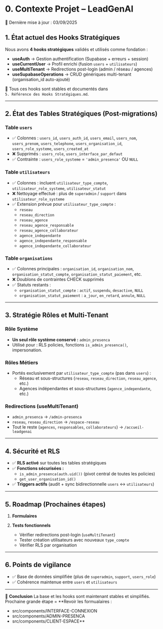# 0. Contexte Projet – LeadGenAI
📅 Dernière mise à jour : 03/09/2025

## 1. État actuel des Hooks Stratégiques
Nous avons **4 hooks stratégiques** validés et utilisés comme fondation :

- **useAuth** → Gestion authentification (Supabase + erreurs + session)
- **useCurrentUser** → Profil enrichi (fusion `users` + `utilisateurs`)
- **useMultiTenant** → Redirections post-login (admin / réseau / agences)
- **useSupabaseOperations** → CRUD génériques multi-tenant (organisation_id auto-ajouté)

📌 Tous ces hooks sont stables et documentés dans  
`5. Référence des Hooks Stratégiques.md`.

---

## 2. État des Tables Stratégiques (Post-migrations)

### Table `users`
- ✅ Colonnes : `users_id`, `users_auth_id`, `users_email`, `users_nom`, `users_prenom`, `users_telephone`, `users_organisation_id`, `users_role_systeme`, `users_created_at`
- ❌ Supprimés : `users_role`, `users_interface_par_defaut`
- ✅ Contrainte : `users_role_systeme` = `'admin_presenca'` OU `NULL`

### Table `utilisateurs`
- ✅ Colonnes : incluent `utilisateur_type_compte`, `utilisateur_role_systeme`, `utilisateur_statut`
- ❌ Nettoyage effectué : plus de `superadmin` / `support` dans `utilisateur_role_systeme`
- ✅ Extension prévue pour `utilisateur_type_compte` :
  - `reseau`
  - `reseau_direction`
  - `reseau_agence`
  - `reseau_agence_responsable`
  - `reseau_agence_collaborateur`
  - `agence_independante`
  - `agence_independante_responsable`
  - `agence_independante_collaborateur`

### Table `organisations`
- ✅ Colonnes principales : `organisation_id`, `organisation_nom`, `organisation_statut_compte`, `organisation_statut_paiement`, etc.
- ❌ Doublons de contraintes CHECK supprimés
- ✅ Statuts restants :
  - `organisation_statut_compte` : `actif`, `suspendu`, `desactive`, `NULL`
  - `organisation_statut_paiement` : `a_jour`, `en_retard`, `annule`, `NULL`

---

## 3. Stratégie Rôles et Multi-Tenant

### Rôle Système
- **Un seul rôle système conservé :** `admin_presenca`  
- Utilisé pour : RLS policies, fonctions `is_admin_presenca()`, impersonation.

### Rôles Métiers
- Portés exclusivement par `utilisateur_type_compte` (pas dans `users`) :
  - Réseau et sous-structures (`reseau`, `reseau_direction`, `reseau_agence`, etc.)
  - Agences indépendantes et sous-structures (`agence_independante`, etc.)

### Redirections (useMultiTenant)
- `admin_presenca` → `/admin-presenca`
- `reseau`, `reseau_direction` → `/espace-reseau`
- Tout le reste (`agences`, `responsables`, `collaborateurs`) → `/accueil-leadgenai`

---

## 4. Sécurité et RLS
- ✅ **RLS activé** sur toutes les tables stratégiques
- ✅ **Fonctions sécurisées :**
  - `is_admin_presenca(auth.uid())` (pivot central de toutes les policies)
  - `get_user_organisation_id()`
- ✅ **Triggers actifs** (audit + sync bidirectionnelle `users` ↔ `utilisateurs`)

---

## 5. Roadmap (Prochaines étapes)

 
1. **Formulaires**

3. **Tests fonctionnels**
   - Vérifier redirections post-login (`useMultiTenant`)
   - Tester création utilisateurs avec nouveaux `type_compte`
   - Vérifier RLS par organisation

---

## 6. Points de vigilance
- ✅ Base de données simplifiée (plus de `superadmin`, `support`, `users_role`)
- ✅ Cohérence maintenue entre `users` et `utilisateurs`

---

📌 **Conclusion**
La base et les hooks sont maintenant stables et simplifiés.  
Prochaine grande étape = **Revoir les formualaires :
- src/components/INTERFACE-CONNEXION
- src/components/ADMIN-PRESENCA
- src/components/CLIENT-ESPACE**   
